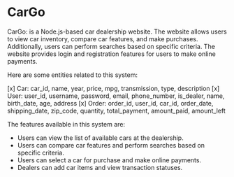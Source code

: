 # CarGo
CarGo: is a Node.js-based car dealership website. The website allows users to view car inventory, compare car features, and make purchases. Additionally, users can perform searches based on specific criteria. The website provides login and registration features for users to make online payments.

Here are some entities related to this system:

[x] Car: car_id, name, year, price, mpg, transmission, type, description
[x] User: user_id, username, password, email, phone_number, is_dealer, name, birth_date, age, address
[x] Order: order_id, user_id, car_id, order_date, shipping_date, zip_code, quantity, total_payment, amount_paid, amount_left

The features available in this system are:

- Users can view the list of available cars at the dealership.
- Users can compare car features and perform searches based on specific criteria.
- Users can select a car for purchase and make online payments.
- Dealers can add car items and view transaction statuses.
